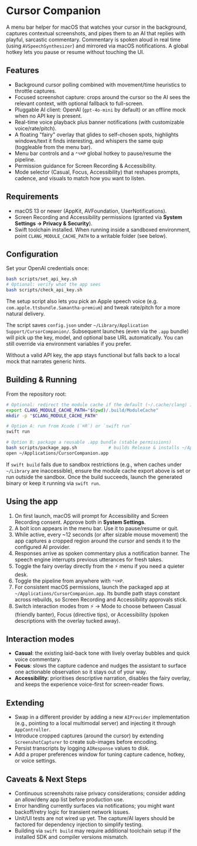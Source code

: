 # Cursor Companion

A menu bar helper for macOS that watches your cursor in the background, captures contextual screenshots, and pipes them to an AI that replies with playful, sarcastic commentary. Commentary is spoken aloud in real time (using `AVSpeechSynthesizer`) and mirrored via macOS notifications. A global hotkey lets you pause or resume without touching the UI.

## Features
- Background cursor polling combined with movement/time heuristics to throttle captures.
- Focused screenshot capture: crops around the cursor so the AI sees the relevant context, with optional fallback to full-screen.
- Pluggable AI client: OpenAI (`gpt-4o-mini` by default) or an offline mock when no API key is present.
- Real-time voice playback plus banner notifications (with customizable voice/rate/pitch).
- A floating "fairy" overlay that glides to self-chosen spots, highlights windows/text it finds interesting, and whispers the same quip (toggleable from the menu bar).
- Menu bar controls and a `⌃⌥⌘P` global hotkey to pause/resume the pipeline.
- Permission guidance for Screen Recording & Accessibility.
- Mode selector (Casual, Focus, Accessibility) that reshapes prompts, cadence, and visuals to match how you want to listen.

## Requirements
- macOS 13 or newer (AppKit, AVFoundation, UserNotifications).
- Screen Recording and Accessibility permissions (granted via **System Settings → Privacy & Security**).
- Swift toolchain installed. When running inside a sandboxed environment, point `CLANG_MODULE_CACHE_PATH` to a writable folder (see below).

## Configuration
Set your OpenAI credentials once:

```bash
bash scripts/set_api_key.sh
# Optional: verify what the app sees
bash scripts/check_api_key.sh
```

The setup script also lets you pick an Apple speech voice (e.g. `com.apple.ttsbundle.Samantha-premium`) and tweak rate/pitch for a more natural delivery.

The script saves `config.json` under `~/Library/Application Support/CursorCompanion/`. Subsequent launches (even via the `.app` bundle) will pick up the key, model, and optional base URL automatically. You can still override via environment variables if you prefer.

Without a valid API key, the app stays functional but falls back to a local mock that narrates generic hints.

## Building & Running
From the repository root:

```bash
# Optional: redirect the module cache if the default (~/.cache/clang) is blocked
export CLANG_MODULE_CACHE_PATH="$(pwd)/.build/ModuleCache"
mkdir -p "$CLANG_MODULE_CACHE_PATH"

# Option A: run from Xcode (`⌘R`) or `swift run`
swift run

# Option B: package a reusable .app bundle (stable permissions)
bash scripts/package_app.sh            # builds Release & installs ~/Applications/CursorCompanion.app
open ~/Applications/CursorCompanion.app
```

If `swift build` fails due to sandbox restrictions (e.g., when caches under `~/Library` are inaccessible), ensure the module cache export above is set or run outside the sandbox. Once the build succeeds, launch the generated binary or keep it running via `swift run`.

## Using the app
1. On first launch, macOS will prompt for Accessibility and Screen Recording consent. Approve both in **System Settings**.
2. A bolt icon appears in the menu bar. Use it to pause/resume or quit.
3. While active, every ~12 seconds (or after sizable mouse movement) the app captures a cropped region around the cursor and sends it to the configured AI provider.
4. Responses arrive as spoken commentary plus a notification banner. The speech engine interrupts previous utterances for fresh takes.
5. Toggle the fairy overlay directly from the ⚡️ menu if you need a quieter desk.
6. Toggle the pipeline from anywhere with `⌃⌥⌘P`.
7. For consistent macOS permissions, launch the packaged app at `~/Applications/CursorCompanion.app`. Its bundle path stays constant across rebuilds, so Screen Recording and Accessibility approvals stick.
8. Switch interaction modes from ⚡️ → Mode to choose between Casual (friendly banter), Focus (directive tips), or Accessibility (spoken descriptions with the overlay tucked away).

## Interaction modes
- **Casual**: the existing laid-back tone with lively overlay bubbles and quick voice commentary.
- **Focus**: slows the capture cadence and nudges the assistant to surface one actionable observation so it stays out of your way.
- **Accessibility**: prioritises descriptive narration, disables the fairy overlay, and keeps the experience voice-first for screen-reader flows.

## Extending
- Swap in a different provider by adding a new `AIProvider` implementation (e.g., pointing to a local multimodal server) and injecting it through `AppController`.
- Introduce cropped captures (around the cursor) by extending `ScreenshotCapturer` to create sub-images before encoding.
- Persist transcripts by logging `AIResponse` values to disk.
- Add a proper preferences window for tuning capture cadence, hotkey, or voice settings.

## Caveats & Next Steps
- Continuous screenshots raise privacy considerations; consider adding an allow/deny app list before production use.
- Error handling currently surfaces via notifications; you might want backoff/retry logic for transient network issues.
- Unit/UI tests are not wired up yet. The capture/AI layers should be factored for dependency injection to simplify testing.
- Building via `swift build` may require additional toolchain setup if the installed SDK and compiler versions mismatch.
